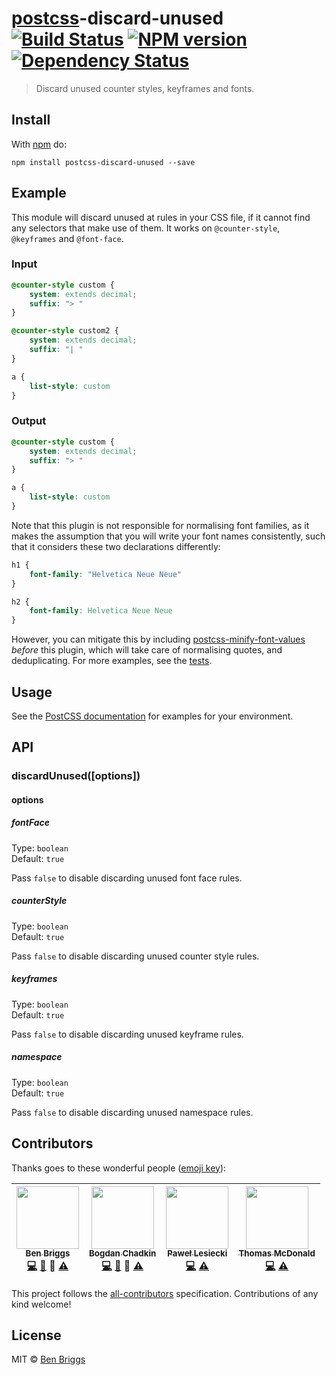 # [postcss][postcss]-discard-unused [![Build Status](https://travis-ci.org/ben-eb/postcss-discard-unused.svg?branch=master)][ci] [![NPM version](https://badge.fury.io/js/postcss-discard-unused.svg)][npm] [![Dependency Status](https://gemnasium.com/ben-eb/postcss-discard-unused.svg)][deps]

> Discard unused counter styles, keyframes and fonts.


## Install

With [npm](https://npmjs.org/package/postcss-discard-unused) do:

```
npm install postcss-discard-unused --save
```


## Example

This module will discard unused at rules in your CSS file, if it cannot find
any selectors that make use of them. It works on `@counter-style`, `@keyframes`
and `@font-face`.

### Input

```css
@counter-style custom {
    system: extends decimal;
    suffix: "> "
}

@counter-style custom2 {
    system: extends decimal;
    suffix: "| "
}

a {
    list-style: custom
}
```

### Output

```css
@counter-style custom {
    system: extends decimal;
    suffix: "> "
}

a {
    list-style: custom
}
```

Note that this plugin is not responsible for normalising font families, as it
makes the assumption that you will write your font names consistently, such that
it considers these two declarations differently:

```css
h1 {
    font-family: "Helvetica Neue Neue"
}

h2 {
    font-family: Helvetica Neue Neue
}
```

However, you can mitigate this by including [postcss-minify-font-values][mfv]
*before* this plugin, which will take care of normalising quotes, and
deduplicating. For more examples, see the [tests](test.js).


## Usage

See the [PostCSS documentation](https://github.com/postcss/postcss#usage) for
examples for your environment.


## API

### discardUnused([options])

#### options

##### fontFace

Type: `boolean`  
Default: `true`

Pass `false` to disable discarding unused font face rules.

##### counterStyle

Type: `boolean`  
Default: `true`

Pass `false` to disable discarding unused counter style rules.

##### keyframes

Type: `boolean`  
Default: `true`

Pass `false` to disable discarding unused keyframe rules.

##### namespace

Type: `boolean`  
Default: `true`

Pass `false` to disable discarding unused namespace rules.


## Contributors

Thanks goes to these wonderful people ([emoji key](https://github.com/kentcdodds/all-contributors#emoji-key)):

<!-- ALL-CONTRIBUTORS-LIST:START - Do not remove or modify this section -->
| [<img src="https://avatars.githubusercontent.com/u/1282980?v=3" width="100px;"/><br /><sub>Ben Briggs</sub>](http://beneb.info)<br />[💻](https://github.com/ben-eb/postcss-discard-unused/commits?author=ben-eb) [📖](https://github.com/ben-eb/postcss-discard-unused/commits?author=ben-eb) 👀 [⚠️](https://github.com/ben-eb/postcss-discard-unused/commits?author=ben-eb) | [<img src="https://avatars.githubusercontent.com/u/5635476?v=3" width="100px;"/><br /><sub>Bogdan Chadkin</sub>](https://github.com/TrySound)<br />[💻](https://github.com/ben-eb/postcss-discard-unused/commits?author=TrySound) [📖](https://github.com/ben-eb/postcss-discard-unused/commits?author=TrySound) 👀 [⚠️](https://github.com/ben-eb/postcss-discard-unused/commits?author=TrySound) | [<img src="https://avatars.githubusercontent.com/u/770675?v=3" width="100px;"/><br /><sub>Paweł Lesiecki</sub>](https://github.com/plesiecki)<br />[💻](https://github.com/ben-eb/postcss-discard-unused/commits?author=plesiecki) [⚠️](https://github.com/ben-eb/postcss-discard-unused/commits?author=plesiecki) | [<img src="https://avatars.githubusercontent.com/u/197928?v=3" width="100px;"/><br /><sub>Thomas McDonald</sub>](https://github.com/thomas-mcdonald)<br />[💻](https://github.com/ben-eb/postcss-discard-unused/commits?author=thomas-mcdonald) [⚠️](https://github.com/ben-eb/postcss-discard-unused/commits?author=thomas-mcdonald) |
| :---: | :---: | :---: | :---: |
<!-- ALL-CONTRIBUTORS-LIST:END -->

This project follows the [all-contributors] specification. Contributions of
any kind welcome!

## License

MIT © [Ben Briggs](http://beneb.info)


[all-contributors]: https://github.com/kentcdodds/all-contributors
[ci]:      https://travis-ci.org/ben-eb/postcss-discard-unused
[deps]:    https://gemnasium.com/ben-eb/postcss-discard-unused
[npm]:     http://badge.fury.io/js/postcss-discard-unused
[postcss]: https://github.com/postcss/postcss
[mfv]:     https://github.com/trysound/postcss-minify-font-values
